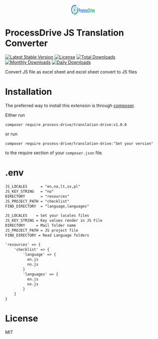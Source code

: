 <p align="center">
  <img src="https://raw.githubusercontent.com/antony382/roles-and-permission/master/public/images/logo.png" style="width: 15% !important;max-width: 20% !important;">
</p>

ProcessDrive JS Translation Converter
=====================================



[![Latest Stable Version](https://poser.pugx.org/process-drive/translation-drive/v/stable)](https://packagist.org/packages/process-drive/translation-drive)
[![License](https://poser.pugx.org/process-drive/translation-drive/license)](https://packagist.org/packages/process-drive/translation-drive)
[![Total Downloads](https://poser.pugx.org/process-drive/translation-drive/downloads)](https://packagist.org/packages/process-drive/translation-drive)
[![Monthly Downloads](https://poser.pugx.org/process-drive/translation-drive/d/monthly)](https://packagist.org/packages/process-drive/translation-drive)
[![Daily Downloads](https://poser.pugx.org/process-drive/translation-drive/d/daily)](https://packagist.org/packages/process-drive/translation-drive)



Convert JS file as excel sheet and excel sheet convert to JS files


Installation
============

The preferred way to install this extension is through [composer](http://getcomposer.org/download/).



Either run



```
composer require process-drive/translation-drive:v1.0.0
```



or run



```
composer require process-drive/translation-drive:"Set your version"
```


to the require section of your `composer.json` file.




.env
=====

```
JS_LOCALES      = "en,no,lt,sv,pl"
JS_KEY_STRING   = "no"
DIRECTORY       = "resources"
JS_PROJECT_PATH = "checklist"
FIND_DIRECTORY  = "language,languages"
```
```
JS_LOCALES    = Set your locales files
JS_KEY_STRING = Key values render in JS File
DIRECTORY     = Mail folder name 
JS_PROJECT_PATH = JS project file
FIND_DIRECTORY = Read Language folders
```

```
'resources' => {
    'checklist' => {
        'language' => {
          en.js
          no.js
        }
        'languages' => {
          en.js
          no.js
        }
    }
}
```

License
=======



MIT
